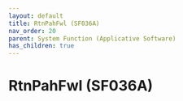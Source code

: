 ```yaml
---
layout: default
title: RtnPahFwl (SF036A)
nav_order: 20
parent: System Function (Applicative Software)
has_children: true
---
```

# RtnPahFwl (SF036A)
